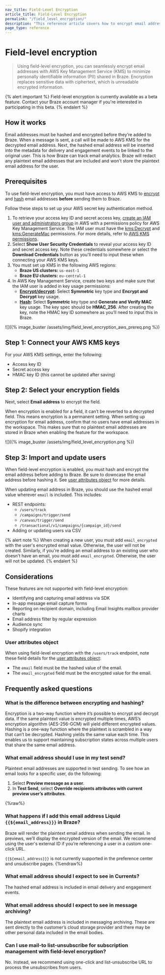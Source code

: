 ```yaml
---
nav_title: Field-Level Encryption
article_title: Field-Level Encryption
permalink: "/field_level_encryption/"
description: "This reference article covers how to encrypt email addresses to minimize personally identifiable information (PII) shared in Braze."
page_type: reference
---
```


# Field-level encryption

> Using field-level encryption, you can seamlessly encrypt email addresses with AWS Key Management Service (KMS) to minimize personally identifiable information (PII) shared in Braze. Encryption replaces sensitive data with ciphertext, which is unreadable encrypted information.

{% alert important %}
Field-level encryption is currently available as a beta feature. Contact your Braze account manager if you're interested in participating in this beta.
{% endalert %}

## How it works

Email addresses must be hashed and encrypted before they’re added to Braze. When a message is sent, a call will be made to AWS KMS for the decrypted email address. Next, the hashed email address will be inserted into the metadata for delivery and engagement events to be linked to the original user. This is how Braze can track email analytics. Braze will redact any plaintext email addresses that are included and won't store the plaintext email address for the user.

## Prerequisites

To use field-level encryption, you must have access to AWS KMS to [encrypt](https://docs.aws.amazon.com/kms/latest/APIReference/API_Encrypt.html) and [hash](https://docs.aws.amazon.com/kms/latest/APIReference/API_GenerateMac.html) email addresses **before** sending them to Braze. 

Follow these steps to set up your AWS secret key authentication method.

1. To retrieve your access key ID and secret access key, [create an IAM user and administrators group](https://docs.aws.amazon.com/IAM/latest/UserGuide/getting-set-up.html#create-an-admin) in AWS with a permissions policy for AWS Key Management Service. The IAM user must have the [kms:Decrypt](https://docs.aws.amazon.com/kms/latest/APIReference/API_Decrypt.html) and [kms:GenerateMac](https://docs.aws.amazon.com/kms/latest/APIReference/API_GenerateMac.html) permissions. For more details, refer to [AWS KMS permissions](https://docs.aws.amazon.com/kms/latest/developerguide/kms-api-permissions-reference.html).
2. Select **Show User Security Credentials** to reveal your access key ID and secret access key. Note these credentials somewhere or select the **Download Credentials** button as you'll need to input these when connecting your AWS KMS keys.
3. You must set up KMS in the following AWS regions:
    - **Braze US clusters:** `us-east-1`
    - **Braze EU clusters:** `eu-central-1`
4. In AWS Key Management Service, create two keys and make sure that the IAM user is added in key usage permissions:
    - **[Encrypt/decrypt](https://docs.aws.amazon.com/kms/latest/developerguide/create-keys.html#create-symmetric-cmk):** Select **Symmetric** key type and **Encrypt and Decrypt** key usage.
    - **[Hash](https://docs.aws.amazon.com/kms/latest/developerguide/hmac-create-key.html):** Select **Symmetric** key type and **Generate and Verify MAC** key usage. The key spec should be **HMAC_256**. After creating the key, note the HMAC key ID somewhere as you’ll need to input this in Braze.

![]({% image_buster /assets/img/field_level_encryption_aws_prereq.png %})

## Step 1: Connect your AWS KMS keys

For your AWS KMS settings, enter the following:

- Access key ID
- Secret access key
- HMAC key ID (this cannot be updated after saving)

## Step 2: Select your encryption fields

Next, select **Email address** to encrypt the field. 

When encryption is enabled for a field, it can’t be reverted to a decrypted field. This means encryption is a permanent setting. When setting up encryption for email address, confirm that no users have email addresses in the workspace. This makes sure that no plaintext email addresses are stored in Braze when enabling the feature for the workspace.

![]({% image_buster /assets/img/field_level_encryption.png %})

## Step 3: Import and update users

When field-level encryption is enabled, you must hash and encrypt the email address before adding to Braze. Be sure to downcase the email address before hashing it. See [user attributes object](#user-attributes-object) for more details.

When updating email address in Braze, you should use the hashed email value wherever `email` is included. This includes:

- REST endpoints:
    - `/users/track`
    - `/campaigns/trigger/send`
    - `/canvas/trigger/send`
    - `/transactional/v1/campaigns/{campaign_id}/send`
- Adding or updating users via CSV

{% alert note %}
When creating a new user, you must add `email_encrypted` with the user's encrypted email value. Otherwise, the user will not be created. Similarly, if you're adding an email address to an existing user who doesn't have an email, you must add `email_encrypted`. Otherwise, the user will not be updated.
{% endalert %}

## Considerations

These features are not supported with field-level encryption:

- Identifying and capturing email address via SDK
- In-app message email capture forms
- Reporting on recipient domain, including Email Insights mailbox provider charts
- Email address filter by regular expression
- Audience sync
- Shopify integration

### User attributes object

When using field-level encryption with the `/users/track` endpoint, note these field details for the [user attributes object]({{site.baseurl}}/api/objects_filters/user_attributes_object):

- The `email` field must be the hashed value of the email.
- The `email_encrypted` field must be the encrypted value for the email.

## Frequently asked questions

### What is the difference between encrypting and hashing?

Encryption is a two-way function where it’s possible to encrypt and decrypt data. If the same plaintext value is encrypted multiple times, AWS’s encryption algorithm (AES-256-GCM) will yield different encrypted values. Hashing is a one-way function where the plaintext is scrambled in a way that can’t be decrypted. Hashing yields the same value each time. This enables us to support maintaining subscription states across multiple users that share the same email address.

### What email address should I use in my test send?
Plaintext email addresses are supported in test sending. To see how an email looks for a specific user, do the following:

1. Select **Preview message as a user**.
2. In **Test Send**, select **Override recipients attributes with current preview user’s attributes**.

{%raw%}
### What happens if I add this email address Liquid `{{${email_address}}}` in Braze?

Braze will render the plaintext email address when sending the email. In previews, we’ll display the encrypted version of the email. We recommend using the user's external ID if you’re referencing a user in a custom one-click URL.

`{{${email_address}}}` is not currently supported in the preference center and unsubscribe pages.
{%endraw%}

### What email address should I expect to see in Currents?

The hashed email address is included in email delivery and engagement events.

### What email address should I expect to see in message archiving?

The plaintext email address is included in messaging archiving. These are sent directly to the customer’s cloud storage provider and there may be other personal data included in the email bodies.

### Can I use mail-to list-unsubscribe for subscription management with field-level encryption?

No. Instead, we recommend using one-click and list-unsubscribe URL to process the unsubscribes from users.
